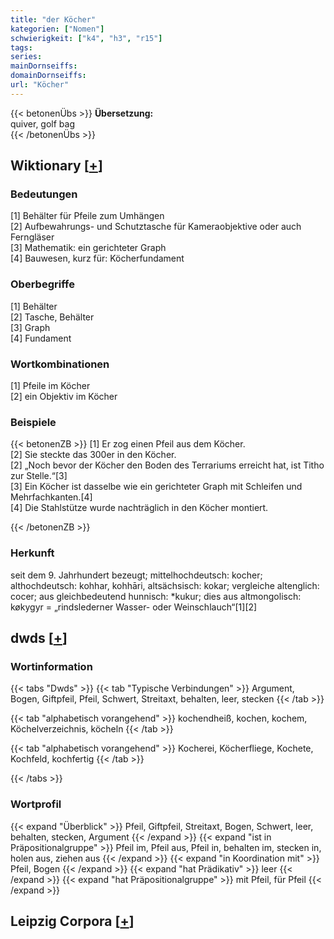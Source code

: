 ```yaml
---
title: "der Köcher"
kategorien: ["Nomen"]
schwierigkeit: ["k4", "h3", "r15"]
tags:
series:
mainDornseiffs:
domainDornseiffs:
url: "Köcher"
---
```


{{< betonenÜbs >}}
**Übersetzung:**  
quiver, golf bag  
{{< /betonenÜbs >}}

## Wiktionary [[+](https://de.wiktionary.org/wiki/Köcher)]

### Bedeutungen
[1] Behälter für Pfeile zum Umhängen  
[2] Aufbewahrungs- und Schutztasche für Kameraobjektive oder auch Ferngläser  
[3] Mathematik: ein gerichteter Graph  
[4] Bauwesen, kurz für: Köcherfundament  

### Oberbegriffe
[1] Behälter  
[2] Tasche, Behälter  
[3] Graph  
[4] Fundament  

### Wortkombinationen
[1] Pfeile im Köcher  
[2] ein Objektiv im Köcher  

### Beispiele
{{< betonenZB >}}
[1] Er zog einen Pfeil aus dem Köcher.  
[2] Sie steckte das 300er in den Köcher.  
[2] „Noch bevor der Köcher den Boden des Terrariums erreicht hat, ist Titho zur Stelle.“[3]  
[3] Ein Köcher ist dasselbe wie ein gerichteter Graph mit Schleifen und Mehrfachkanten.[4]  
[4] Die Stahlstütze wurde nachträglich in den Köcher montiert.  

{{< /betonenZB >}}
### Herkunft
seit dem 9. Jahrhundert bezeugt; mittelhochdeutsch: kocher; althochdeutsch: kohhar, kohhāri, altsächsisch: kokar; vergleiche altenglich: cocer; aus gleichbedeutend hunnisch: *kukur; dies aus altmongolisch: køkygyr = „rindslederner Wasser- oder Weinschlauch“[1][2]  



## dwds [[+](https://www.dwds.de/wb/Köcher)]

### Wortinformation
{{< tabs "Dwds" >}}
{{< tab "Typische Verbindungen" >}}
Argument, Bogen, Giftpfeil, Pfeil, Schwert, Streitaxt, behalten, leer, stecken
{{< /tab >}}

{{< tab "alphabetisch vorangehend" >}}
kochendheiß, kochen, kochem, Köchelverzeichnis, köcheln
{{< /tab >}}

{{< tab "alphabetisch vorangehend" >}}
Kocherei, Köcherfliege, Kochete, Kochfeld, kochfertig
{{< /tab >}}

{{< /tabs >}}

### Wortprofil
{{< expand "Überblick" >}} Pfeil, Giftpfeil, Streitaxt, Bogen, Schwert, leer, behalten, stecken, Argument {{< /expand >}}
{{< expand "ist in Präpositionalgruppe" >}} Pfeil im, Pfeil aus, Pfeil in, behalten im, stecken in, holen aus, ziehen aus {{< /expand >}}
{{< expand "in Koordination mit" >}} Pfeil, Bogen {{< /expand >}}
{{< expand "hat Prädikativ" >}} leer {{< /expand >}}
{{< expand "hat Präpositionalgruppe" >}} mit Pfeil, für Pfeil {{< /expand >}}

## Leipzig Corpora [[+](https://corpora.uni-leipzig.de/en/res?word=Köcher&corpusId=deu_newscrawl-public_2018)]

